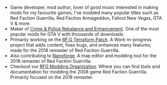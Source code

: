 - Game developer, mod author, lover of good music interested in making mods for my favourite games, I've modded many popular titles such as Red Faction Guerrilla, Red Faction Armageddon, Fallout New Vegas, GTA V & more.
- Maker of [Crime & Police Rebalance and Enhancement](https://www.youtube.com/watch?v=fOE1VQRKV5o). One of the most popular mods for GTA V with thousands of downloads.
- Primarily working on the [RF:G Terraform Patch](https://github.com/CamoRF/Red-Faction-Guerrilla-Terraform-Patch). A Work-in-progress project that adds content, fixes bugs, and enhances many features; made for the 2018 remaster of Red Faction Guerrilla.
- Also contributing to [Nanoforge](https://github.com/Moneyl/Nanoforge). A map editor and modding tool for the 2018 remaster of Red Faction Guerrilla.
- Checkout our [RFG Modding Organization](https://github.com/rfg-modding). Where you can find tools and documentation for modding the 2008 game Red Faction Guerrilla. Primarily focused on the 2018 remaster.

